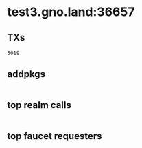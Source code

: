 # test3.gno.land:36657

## TXs
```
5019
```

## addpkgs
```
```

## top realm calls
```
```

## top faucet requesters
```
```

